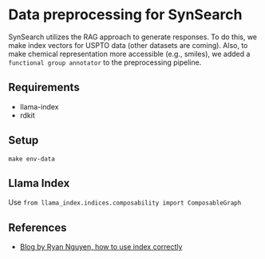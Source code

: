 # Data preprocessing for SynSearch
SynSearch utilizes the RAG approach to generate responses. To do this, we make index vectors for USPTO data (other datasets are coming). Also, to make chemical representation more accessible (e.g., smiles), we added a `functional group annotator` to the preprocessing pipeline.

## Requirements
- llama-index
- rdkit

## Setup
```
make env-data
```

## Llama Index
Use `from llama_index.indices.composability import ComposableGraph`

## References
- [Blog by Ryan Nguyen, how to use index correctly](https://howaibuildthis.substack.com/p/llamaindex-how-to-use-index-correctly)
